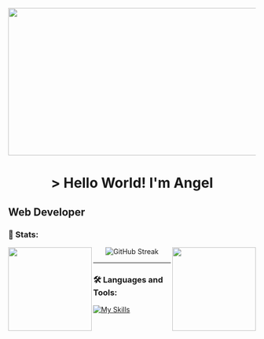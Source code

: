 <p align="center">
<img class="imagen" width="900px" height="300px" src="https://i.pinimg.com/originals/a3/15/46/a3154699746256e5ab55bbe2164c286f.gif" />    
</p>

<h1 align="center"> > Hello World! I'm Angel </h1>

## Web Developer


### 🔱 Stats:
<img height=170 align="left" src="https://github-readme-stats.vercel.app/api?username=angelmora2004&theme=shadow_red&show_icons=true\&rank_icon=github&hide_border=true" />
<img height=170 align="right" src="https://github-readme-stats.vercel.app/api/top-langs/?username=angelmora2004&hide_progress=true&theme=shadow_red&hide_border=true" />
<div align="center">
  <img src="https://streak-stats.demolab.com?user=angelmora2004&theme=youtube-dark&hide_border=true&card_width=479" alt="GitHub Streak" />
</div>

---

### 🛠️ Languages and Tools:          

[![My Skills](https://skillicons.dev/icons?i=js,react,astro,tailwind,java)](https://skillicons.dev)          
 
